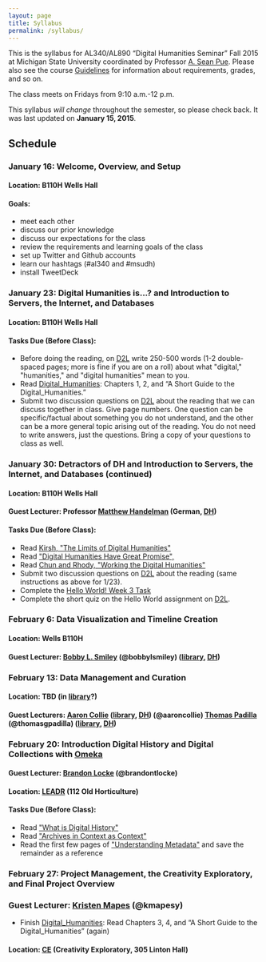 ```yaml
---
layout: page
title: Syllabus
permalink: /syllabus/
---
```


This is the syllabus for AL340/AL890 “Digital Humanities Seminar” Fall 2015 at Michigan State University coordinated by Professor [A. Sean Pue](http://seanpue.com "A. Sean Pue's Webpage"). Please also see the course [Guidelines](/al340/guidelines "Course Guidelines") for information about requirements, grades, and so on.

The class meets on Fridays from 9:10 a.m.-12 p.m.

This syllabus *will change* throughout the semester, so please check back. It was last updated on **January 15, 2015**.

## Schedule

### January 16: Welcome, Overview, and Setup

#### Location: B110H Wells Hall

#### Goals:
* meet each other
* discuss our prior knowledge
* discuss our expectations for the class
* review the requirements and learning goals of the class
* set up Twitter and Github accounts
* learn our hashtags (#al340 and #msudh)
* install TweetDeck

### January 23: Digital Humanities is...? and  Introduction to Servers, the Internet, and Databases

#### Location: B110H Wells Hall

#### Tasks Due (Before Class):

* Before doing the reading, on [D2L] write 250-500 words (1-2 double-spaced pages; more is fine if you are on a roll) about what "digital," "humanities," and "digital humanities" mean to you.
* Read [Digital_Humanities]: Chapters 1, 2, and “A Short Guide to the Digital_Humanities.”
* Submit two discussion questions on [D2L] about the reading that we can discuss together in class. Give page numbers. One question can be specific/factual about something you do not understand, and the other can be a more general topic arising out of the reading. You do not need to write answers, just the questions. Bring a copy of your questions to class as well.

### January 30: Detractors of DH and Introduction to Servers, the Internet, and Databases (continued)

#### Location: B110H Wells Hall

#### Guest Lecturer: Professor [Matthew Handelman](http://linglang.msu.edu/languages/german/german-faculty/matthew-handelman) (German, [DH])

#### Tasks Due (Before Class):

* Read [Kirsh, "The Limits of Digital Humanities"](https://github.com/seanpue/al340/raw/master/readings/The%20limits%20of%20the%20digital%20humanities%2C%20by%20Adam%20Kirsch%20%7C%20The%20New%20Republic.pdf)
* Read ["Digital Humanities Have Great Promise", ](https://github.com/seanpue/al340/raw/master/readings/Digital%20Humanities%20Have%20Immense%20Promise-%20Response%20to%20Adam%20Kirsh.pdf)
* Read [Chun and Rhody, "Working the Digital Humanities"](https://github.com/seanpue/al340/raw/master/readings/differences-2014-intro.pdf)
* Submit two discussion questions on [D2L] about the reading (same instructions as above for 1/23).
* Complete the [Hello World! Week 3 Task](/al340/assignment-for-week-3/)
* Complete the short quiz on the Hello World assignment on [D2L].

### February 6: Data Visualization and Timeline Creation

#### Location: Wells B110H

#### Guest Lecturer: [Bobby L. Smiley] (@bobbylsmiley) ([library], [DH])

### February 13: Data Management and Curation

#### Location: TBD (in [library]?)

#### Guest Lecturers: [Aaron Collie] ([library], [DH]) (@aaroncollie) [Thomas Padilla] (@thomasgpadilla) ([library], [DH])

### February 20: Introduction Digital History and Digital Collections with [Omeka]

#### Guest Lecturer: [Brandon Locke] (@brandontlocke)

#### Location: [LEADR] (112 Old Horticulture)

#### Tasks Due (Before Class):

* Read ["What is Digital History"]
* Read ["Archives in Context as Context"]
* Read the first few pages of ["Understanding Metadata"] and save the remainder as a reference

### February 27: Project Management, the Creativity Exploratory, and Final Project Overview

### Guest Lecturer: [Kristen Mapes] (@kmapesy)

* Finish [Digital_Humanities]: Read Chapters 3, 4, and “A Short Guide to the Digital_Humanities” (again)

#### Location: [CE] (Creativity Exploratory, 305 Linton Hall)

[Digital_Humanities]: https://github.com/seanpue/al340/blob/master/readings/9780262018470_Open_Access_Edition.pdf?raw=true
[D2L]: http://d2l.msu.edu
[DH]: http://dh.cal.msu.edu
[Matthew Handelman]: http://linglang.msu.edu/languages/german/german-faculty/matthew-handelman
[library]: http://www.lib.msu.edu
[Bobby L. Smiley]: http://staff.lib.msu.edu/bsmiley/
[Aaron Collie]: http://staff.lib.msu.edu/collie/
[Thomas Padilla]: http://staff.lib.msu.edu/tpadilla/
[LEADR]: http://leadr.msu.edu/
[Omeka]: http://omeka.org/
[Brandon Locke]: http://history.msu.edu/people/brandon-locke/
["What is Digital History"]: http://www.historians.org/publications-and-directories/perspectives-on-history/may-2009/intersections-history-and-new-media/what-is-digital-history
["Archives in Context as Context"]: http://journalofdigitalhumanities.org/1-2/archives-in-context-and-as-context-by-kate-theimer/
["Understanding Metadata"]: http://www.niso.org/publications/press/UnderstandingMetadata.pdf
[Kristen Mapes]: http://www.kristenmapes.com/
[CE]: http://ce.cal.msu.edu
